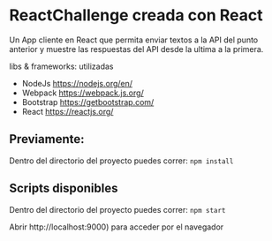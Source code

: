 # ReactChallenge creada con React

Un App cliente en React que permita enviar textos a la API del punto anterior y muestre las respuestas del API desde la ultima a la primera.

libs & frameworks: utilizadas
- NodeJs https://nodejs.org/en/
- Webpack https://webpack.js.org/
- Bootstrap https://getbootstrap.com/
- React https://reactjs.org/


## Previamente:
Dentro del directorio del proyecto puedes correr:
`npm install`

## Scripts disponibles

Dentro del directorio del proyecto puedes correr:
`npm start`

Abrir http://localhost:9000) para acceder por el navegador

